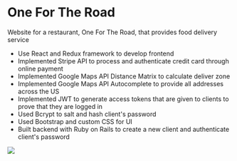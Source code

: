 # One For The Road

Website for a restaurant, One For The Road, that provides food delivery service

- Use React and Redux framework to develop frontend
- Implemented Stripe API to process and authenticate credit card through online payment
- Implemented Google Maps API Distance Matrix to calculate deliver zone
- Implemented Google Maps API Autocomplete to provide all addresses across the US
- Implemented JWT to generate access tokens that are given to clients to prove that they are logged in
- Used Bcrypt to salt and hash client's password
- Used Bootstrap and custom CSS for UI
- Built backend with Ruby on Rails to create a new client and authenticate client's password

<img src="./oftr.gif">



